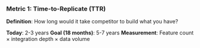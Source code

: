 ### Metric 1: **Time-to-Replicate (TTR)**

**Definition**: How long would it take competitor to build what you have?

**Today**: 2-3 years
**Goal (18 months)**: 5-7 years
**Measurement**: Feature count × integration depth × data volume
